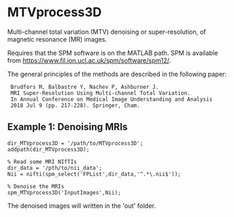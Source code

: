# MTVprocess3D

Multi-channel total variation (MTV) denoising or super-resolution, of magnetic resonance (MR) images. 

Requires that the SPM software is on the MATLAB path. SPM is available from https://www.fil.ion.ucl.ac.uk/spm/software/spm12/.

The general principles of the methods are described in the following paper:

     Brudfors M, Balbastre Y, Nachev P, Ashburner J.
     MRI Super-Resolution Using Multi-channel Total Variation.
     In Annual Conference on Medical Image Understanding and Analysis
     2018 Jul 9 (pp. 217-228). Springer, Cham.

## Example 1: Denoising MRIs

~~~~
dir_MTVprocess3D = '/path/to/MTVprocess3D';
addpath(dir_MTVprocess3D);

% Read some MRI NIfTIs
dir_data = '/pth/to/nii_data';
Nii = nifti(spm_select('FPList',dir_data,'^.*\.nii$'));

% Denoise the MRIs
spm_MTVprocess3D('InputImages',Nii);
~~~~

The denoised images will written in the 'out' folder.